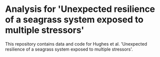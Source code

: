 # Analysis for 'Unexpected resilience of a seagrass system exposed to multiple stressors'

This repository contains data and code for Hughes et al. 'Unexpected resilience of a seagrass system exposed to multiple stressors'.
